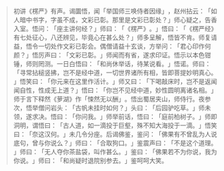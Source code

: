 
> 初讲《楞严》有声。谒圜悟，闻「举国师三唤侍者因缘」​，赵州拈云：​「如人暗中书字，字虽不成，文彩已彰。那里是文彩已彰处？​」师心疑之，告香入室。悟问：​「座主讲何经？​」师曰：​「​《楞严》​。​」悟曰：​「​《楞严经》有七处征心，八还辨见，毕竟心在甚么处？​」师多呈解，悟皆不肯。师复请益，悟令一切处作文彩已彰会。偶僧请益十玄谈，方举问：​「君心印作何颜？​」悟厉声曰：​「文彩已彰。​」师闻而有省，遂求印证。悟示以本色钳锤，师则罔测。一日白悟曰：​「和尚休举话，待某说看。​」悟诺。师曰：​「寻常拈槌竖拂，岂不是经中道，一切世界诸所有相，皆即菩提妙明真心。​」悟笑曰：​「你元来在这里作活计。​」师又曰：​「下喝敲床时，岂不是返闻闻自性，性成无上道？​」悟曰：​「你岂不见经中道，妙性圆明离诸名相。​」师于言下释然《萝湖》作「悚然无以酬」​。悟出蜀居夹山，师侍行。夜参次，悟举僧问岩头：​「古帆未挂时如何？​」头曰：​「后园驴吃草。​」师未领，遂求决。悟曰：​「你问我。​」师举前话，悟曰：​「庭前柏树子。​」师即洞明，谓悟曰：​「古人道，如一滴投于巨壑，殊不知大海投于一滴。​」悟笑曰：​「奈这汉何。​」未几令分座。后谒佛鉴，鉴问：​「佛果有不曾乱为人说底句，曾与你说么？​」师曰：​「合取狗口。​」鉴震声曰：​「不是这个道理。​」师曰：​「无人夺你茶盐袋，叫作甚么。​」鉴曰：​「佛果若不为你说，我为你说。​」师曰：​「和尚疑时退院别参去。​」鉴呵呵大笑。
